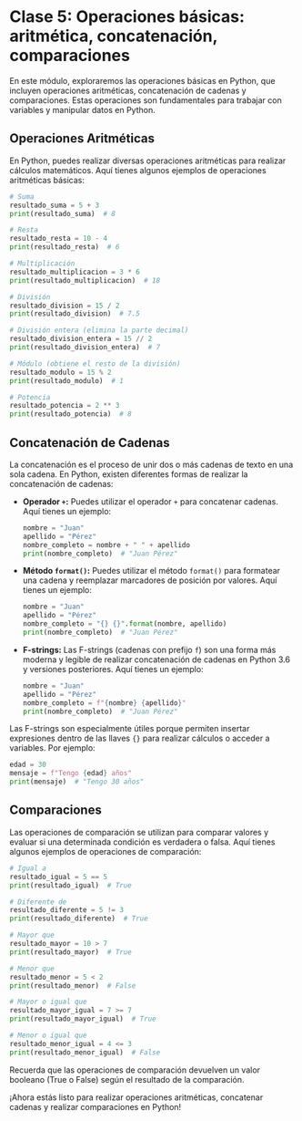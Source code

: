 # Clase 5: Operaciones básicas: aritmética, concatenación, comparaciones

En este módulo, exploraremos las operaciones básicas en Python, que incluyen operaciones aritméticas, concatenación de cadenas y comparaciones. Estas operaciones son fundamentales para trabajar con variables y manipular datos en Python.

## Operaciones Aritméticas

En Python, puedes realizar diversas operaciones aritméticas para realizar cálculos matemáticos. Aquí tienes algunos ejemplos de operaciones aritméticas básicas:

```python
# Suma
resultado_suma = 5 + 3
print(resultado_suma)  # 8

# Resta
resultado_resta = 10 - 4
print(resultado_resta)  # 6

# Multiplicación
resultado_multiplicacion = 3 * 6
print(resultado_multiplicacion)  # 18

# División
resultado_division = 15 / 2
print(resultado_division)  # 7.5

# División entera (elimina la parte decimal)
resultado_division_entera = 15 // 2
print(resultado_division_entera)  # 7

# Módulo (obtiene el resto de la división)
resultado_modulo = 15 % 2
print(resultado_modulo)  # 1

# Potencia
resultado_potencia = 2 ** 3
print(resultado_potencia)  # 8
```

## Concatenación de Cadenas

La concatenación es el proceso de unir dos o más cadenas de texto en una sola cadena. En Python, existen diferentes formas de realizar la concatenación de cadenas:

- **Operador `+`:** Puedes utilizar el operador `+` para concatenar cadenas. Aquí tienes un ejemplo:

  ```python
  nombre = "Juan"
  apellido = "Pérez"
  nombre_completo = nombre + " " + apellido
  print(nombre_completo)  # "Juan Pérez"
  ```

- **Método `format()`:** Puedes utilizar el método `format()` para formatear una cadena y reemplazar marcadores de posición por valores. Aquí tienes un ejemplo:

  ```python
  nombre = "Juan"
  apellido = "Pérez"
  nombre_completo = "{} {}".format(nombre, apellido)
  print(nombre_completo)  # "Juan Pérez"
  ```

- **F-strings:** Las F-strings (cadenas con prefijo `f`) son una forma más moderna y legible de realizar concatenación de cadenas en Python 3.6 y versiones posteriores. Aquí tienes un ejemplo:

  ```python
  nombre = "Juan"
  apellido = "Pérez"
  nombre_completo = f"{nombre} {apellido}"
  print(nombre_completo)  # "Juan Pérez"
  ```

Las F-strings son especialmente útiles porque permiten insertar expresiones dentro de las llaves `{}` para realizar cálculos o acceder a variables. Por ejemplo:

```python
edad = 30
mensaje = f"Tengo {edad} años"
print(mensaje)  # "Tengo 30 años"
```

## Comparaciones

Las operaciones de comparación se utilizan para comparar valores y evaluar si una determinada condición es verdadera o falsa. Aquí tienes algunos ejemplos de operaciones de comparación:

```python
# Igual a
resultado_igual = 5 == 5
print(resultado_igual)  # True

# Diferente de
resultado_diferente = 5 != 3
print(resultado_diferente)  # True

# Mayor que
resultado_mayor = 10 > 7
print(resultado_mayor)  # True

# Menor que
resultado_menor = 5 < 2
print(resultado_menor)  # False

# Mayor o igual que
resultado_mayor_igual = 7 >= 7
print(resultado_mayor_igual)  # True

# Menor o igual que
resultado_menor_igual = 4 <= 3
print(resultado_menor_igual)  # False
```

Recuerda que las operaciones de comparación devuelven un valor booleano (True o False) según el resultado de la comparación.

¡Ahora estás listo para realizar operaciones aritméticas, concatenar cadenas y realizar comparaciones en Python!
